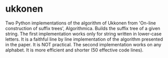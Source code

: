 # ukkonen
Two Python implementations of the algorithm of Ukkonen from 'On-line construction of suffix trees', Algorithmica.
Builds the suffix tree of a given string.
The first implementation works only for string written in lower-case letters.
It is a faithful line by line implementation of the algorithm presented in the paper.
It is NOT practical.
The second implementation works on any alphabet. It is more efficient and shorter (50 effective code lines).
